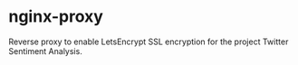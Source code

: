 # nginx-proxy
Reverse proxy to enable LetsEncrypt SSL encryption for the project Twitter Sentiment Analysis.
